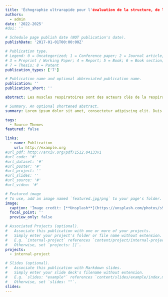 ```yaml
---
title: 'Échographie ultrarapide pour l'évaluation de la structure, de la fonction et des processus physiopathologiques des muscles respiratoires'
authors:
  - admin
date: '2022-2025'
#doi: ''

# Schedule page publish date (NOT publication's date).
publishDate: '2017-01-01T00:00:00Z'

# Publication type.
# Legend: 0 = Uncategorized; 1 = Conference paper; 2 = Journal article;
# 3 = Preprint / Working Paper; 4 = Report; 5 = Book; 6 = Book section;
# 7 = Thesis; 8 = Patent
publication_types: ['7']

# Publication name and optional abbreviated publication name.
publication: ''
publication_short: ''

abstract: Les muscles respiratoires sont des acteurs clés de la respiration et peuvent être affectés dans de nombreuses situations (réanimation, maladie respiratoires et neuromusculaires). Par exemple, en réanimation, la ventilation mécanique soulage le travail du muscle respiratoire et assure des échanges gazeux satisfaisants, mais peut produire des effets néfastes sur les muscles respiratoires qui affectent négativement le pronostic. Par conséquent, la disponibilité d'outils fiables et facilement accessibles pour évaluer les muscles respiratoires est primordiale pour les chercheurs et les cliniciens dans divers domaines. L'imagerie ultrasonore (US) suscite un intérêt croissant pour l'évaluation directe et non invasive des muscles respiratoires. Cependant, il existe actuellement un nombre très limité d'indicateurs US qui présentent une spécificité limitée et une forte dépendance à l'opérateur, tant au niveau de l'acquisition que de l'analyse. L'échographie ultrarapide permet de développer de nouvelles approches pour caractériser les muscles respiratoires, comme l'élastographie par ondes de cisaillement pour quantifier l'effort du diaphragme. Néanmoins, des développements théoriques et technologiques spécifiques sont nécessaires pour rendre ces approches fiables au sein des muscles respiratoires. Afin de surmonter ces limitations, un nouveau concept d'imagerie ultrarapide, ultraportable et dématérialisée a été récemment introduit par le partenaire industriel de ce projet. Cette approche induit un changement de paradigme en dépassant les limites inhérentes à la miniaturisation du matériel et ouvre de nouveaux horizons pour l’analyse d’image, faisant notamment appel à l’intelligence artificielle. Ce projet de doctorat vise à exploiter ces outils pour développer et valider de nouvelles approches pour l'évaluation de la structure et de la fonction des muscles respiratoires, ainsi que des processus physiopathologiques.

# Summary. An optional shortened abstract.
summary: Lorem ipsum dolor sit amet, consectetur adipiscing elit. Duis posuere tellus ac convallis placerat. Proin tincidunt magna sed ex sollicitudin condimentum.

tags:
  - Source Themes
featured: false

links:
  - name: Publication
    url: http://example.org
#url_pdf: http://arxiv.org/pdf/1512.04133v1
#url_code: '#'
#url_dataset: '#'
#url_poster: '#'
#url_project: ''
#url_slides: ''
#url_source: '#'
#url_video: '#'

# Featured image
# To use, add an image named `featured.jpg/png` to your page's folder.
image:
  caption: 'Image credit: [**Unsplash**](https://unsplash.com/photos/s9CC2SKySJM)'
  focal_point: ''
  preview_only: false

# Associated Projects (optional).
#   Associate this publication with one or more of your projects.
#   Simply enter your project's folder or file name without extension.
#   E.g. `internal-project` references `content/project/internal-project/index.md`.
#   Otherwise, set `projects: []`.
projects:
  - internal-project

# Slides (optional).
#   Associate this publication with Markdown slides.
#   Simply enter your slide deck's filename without extension.
#   E.g. `slides: "example"` references `content/slides/example/index.md`.
#   Otherwise, set `slides: ""`.
slides: 
---
```


